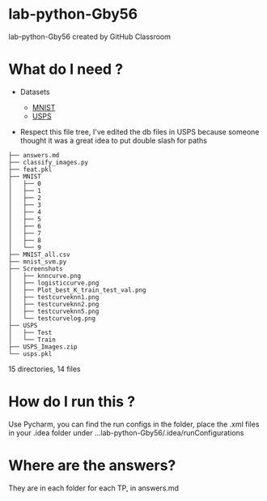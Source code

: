 # lab-python-Gby56
lab-python-Gby56 created by GitHub Classroom

# What do I need ?
* Datasets
  * [MNIST](http://data.teklia.com/Images/MNIST/MNIST.tar.gz)
  * [USPS](http://data.teklia.com/Images/USPS/USPS_Images.zip)
  
* Respect this file tree, I've edited the db files in USPS because someone thought it was a great idea to put double slash for paths
```
├── answers.md
├── classify_images.py
├── feat.pkl
├── MNIST
│   ├── 0
│   ├── 1
│   ├── 2
│   ├── 3
│   ├── 4
│   ├── 5
│   ├── 6
│   ├── 7
│   ├── 8
│   └── 9
├── MNIST_all.csv
├── mnist_svm.py
├── Screenshots
│   ├── knncurve.png
│   ├── logisticcurve.png
│   ├── Plot_best_K_train_test_val.png
│   ├── testcurveknn1.png
│   ├── testcurveknn2.png
│   ├── testcurveknn5.png
│   └── testcurvelog.png
├── USPS
│   ├── Test
│   └── Train
├── USPS_Images.zip
└── usps.pkl
```
15 directories, 14 files


# How do I run this ?
Use Pycharm, you can find the run configs in the folder, place the .xml files in your .idea folder under ...lab-python-Gby56/.idea/runConfigurations


# Where are the answers?
They are in each folder for each TP, in answers.md
